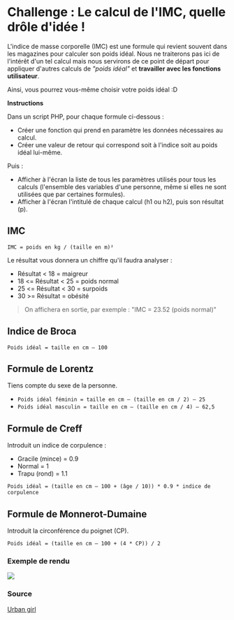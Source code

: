 # Challenge : Le calcul de l'IMC, quelle drôle d'idée !

L'indice de masse corporelle (IMC) est une formule qui revient souvent dans les magazines pour calculer son poids idéal. Nous ne traiterons pas ici de l'intérêt d'un tel calcul mais nous servirons de ce point de départ pour appliquer d'autres calculs de _"poids idéal"_ et **travailler avec les fonctions utilisateur**.

Ainsi, vous pourrez vous-même choisir votre poids idéal :D

**Instructions**

Dans un script PHP, pour chaque formule ci-dessous :

- Créer une fonction qui prend en paramètre les données nécessaires au calcul.
- Créer une valeur de retour qui correspond soit à l'indice soit au poids idéal lui-même.

Puis :

- Afficher à l'écran la liste de tous les paramètres utilisés pour tous les calculs (l'ensemble des variables d'une personne, même si elles ne sont utilisées que par certaines formules).
- Afficher à l'écran l'intitulé de chaque calcul (h1 ou h2), puis son résultat (p).

## IMC

`IMC = poids en kg / (taille en m)²`

Le résultat vous donnera un chiffre qu'il faudra analyser :

- Résultat < 18 = maigreur
- 18 <= Résultat < 25 = poids normal
- 25 <= Résultat < 30 = surpoids
- 30 >= Résultat = obésité

> On affichera en sortie, par exemple : "IMC = 23.52 (poids normal)"

## Indice de Broca

`Poids idéal = taille en cm – 100`

## Formule de Lorentz

Tiens compte du sexe de la personne.

- `Poids idéal féminin = taille en cm – (taille en cm / 2) – 25`
- `Poids idéal masculin = taille en cm – (taille en cm / 4) – 62,5`

## Formule de Creff

Introduit un indice de corpulence :

- Gracile (mince) = 0.9
- Normal = 1
- Trapu (rond) = 1.1

`Poids idéal = (taille en cm – 100 + (âge / 10)) * 0.9 * indice de corpulence`

## Formule de Monnerot-Dumaine

Introduit la circonférence du poignet (CP).

`Poids idéal = (taille en cm – 100 + (4 * CP)) / 2`

### Exemple de rendu

<kbd>![](imc.png)</kbd>

### Source

[Urban girl](urbangirl-beaute.fr)
